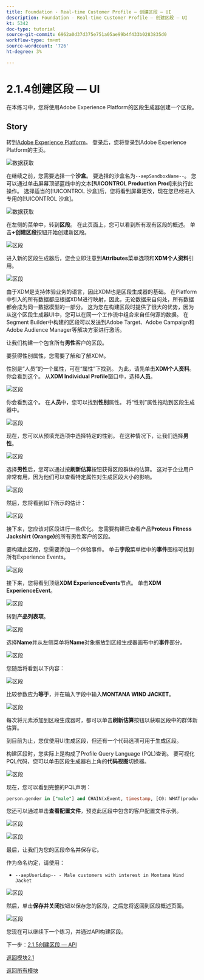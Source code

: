 ```yaml
---
title: Foundation - Real-time Customer Profile — 创建区段 — UI
description: Foundation - Real-time Customer Profile — 创建区段 — UI
kt: 5342
doc-type: tutorial
source-git-commit: 6962a0d37d375e751a05ae99b4f433b0283835d0
workflow-type: tm+mt
source-wordcount: '726'
ht-degree: 3%

---
```


# 2.1.4创建区段 — UI

在本练习中，您将使用Adobe Experience Platform的区段生成器创建一个区段。

## Story

转到[Adobe Experience Platform](https://experience.adobe.com/platform)。 登录后，您将登录到Adobe Experience Platform的主页。

![数据获取](./../../../modules/datacollection/module1.2/images/home.png)

在继续之前，您需要选择一个&#x200B;**沙盒**。 要选择的沙盒名为``--aepSandboxName--``。 您可以通过单击屏幕顶部蓝线中的文本&#x200B;**[!UICONTROL Production Prod]**&#x200B;来执行此操作。 选择适当的[!UICONTROL 沙盒]后，您将看到屏幕更改，现在您已经进入专用的[!UICONTROL 沙盒]。

![数据获取](./../../../modules/datacollection/module1.2/images/sb1.png)

在左侧的菜单中，转到&#x200B;**区段**。 在此页面上，您可以看到所有现有区段的概述。 单击&#x200B;**+创建区段**&#x200B;按钮开始创建新区段。

![区段](./images/menuseg.png)

进入新的区段生成器后，您会立即注意到&#x200B;**Attributes**&#x200B;菜单选项和&#x200B;**XDM个人资料**&#x200B;引用。

![区段](./images/segmentationui.png)

由于XDM是支持体验业务的语言，因此XDM也是区段生成器的基础。 在Platform中引入的所有数据都应根据XDM进行映射，因此，无论数据来自何处，所有数据都会成为同一数据模型的一部分。 这为您在构建区段时提供了很大的优势，因为从这个区段生成器UI中，您可以在同一个工作流中组合来自任何源的数据。 在Segment Builder中构建的区段可以发送到Adobe Target、Adobe Campaign和Adobe Audience Manager等解决方案进行激活。

让我们构建一个包含所有&#x200B;**男性**&#x200B;客户的区段。

要获得性别属性，您需要了解和了解XDM。

性别是“人员”的一个属性，可在“属性”下找到。 为此，请先单击&#x200B;**XDM个人资料**。 你会看到这个。 从&#x200B;**XDM Individual Profile**&#x200B;窗口中，选择&#x200B;**人员**。

![区段](./images/person.png)

你会看到这个。 在&#x200B;**人员**&#x200B;中，您可以找到&#x200B;**性别**&#x200B;属性。 将“性别”属性拖动到区段生成器中。

![区段](./images/gender.png)

现在，您可以从预填充选项中选择特定的性别。 在这种情况下，让我们选择&#x200B;**男性**。

![区段](./images/genderselection.png)

选择&#x200B;**男性**&#x200B;后，您可以通过按&#x200B;**刷新估算**&#x200B;按钮获得区段群体的估算。 这对于企业用户非常有用，因为他们可以查看特定属性对生成区段大小的影响。

![区段](./images/segmentpreview.png)

然后，您将看到如下所示的估计：

![区段](./images/segmentpreviewest.png)

接下来，您应该对区段进行一些优化。 您需要构建已查看产品&#x200B;**Proteus Fitness Jackshirt (Orange)**&#x200B;的所有男性客户的区段。

要构建此区段，您需要添加一个体验事件。 单击&#x200B;**字段**&#x200B;菜单栏中的&#x200B;**事件**&#x200B;图标可找到所有Experience Events。

![区段](./images/findee.png)

接下来，您将看到顶级&#x200B;**XDM ExperienceEvents**&#x200B;节点。 单击&#x200B;**XDM ExperienceEvent**。

![区段](./images/see.png)

转到&#x200B;**产品列表项**。

![区段](./images/plitems.png)

选择&#x200B;**Name**&#x200B;并从左侧菜单将&#x200B;**Name**&#x200B;对象拖放到区段生成器画布中的&#x200B;**事件**&#x200B;部分。

![区段](./images/eeweb.png)

您随后将看到以下内容：

![区段](./images/eewebpdtlname.png)

比较参数应为&#x200B;**等于**，并在输入字段中输入&#x200B;**MONTANA WIND JACKET**。

![区段](./images/pv.png)

每次将元素添加到区段生成器时，都可以单击&#x200B;**刷新估算**&#x200B;按钮以获取区段中的群体新估算。

到目前为止，您仅使用UI生成区段，但还有一个代码选项可用于生成区段。

构建区段时，您实际上是构成了Profile Query Language (PQL)查询。 要可视化PQL代码，您可以单击区段生成器右上角的&#x200B;**代码视图**&#x200B;切换器。

![区段](./images/codeview.png)

现在，您可以看到完整的PQL声明：

```sql
person.gender in ["male"] and CHAIN(xEvent, timestamp, [C0: WHAT(productListItems.exists(name.equals("MONTANA WIND JACKET", false)))])
```

您还可以通过单击&#x200B;**查看配置文件**，预览此区段中包含的客户配置文件示例。

![区段](./images/previewprofiles.png)

![区段](./images/previewprofilesdtl.png)

最后，让我们为您的区段命名并保存它。

作为命名约定，请使用：

- `--aepUserLdap-- - Male customers with interest in Montana Wind Jacket`

![区段](./images/segmentname.png)

然后，单击&#x200B;**保存并关闭**&#x200B;按钮以保存您的区段，之后您将返回到区段概述页面。

![区段](./images/savedsegment.png)

您现在可以继续下一个练习，并通过API构建区段。

下一步：[2.1.5创建区段 — API](./ex5.md)

[返回模块2.1](./real-time-customer-profile.md)

[返回所有模块](../../../overview.md)
